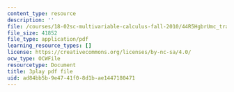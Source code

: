 ```yaml
---
content_type: resource
description: ''
file: /courses/18-02sc-multivariable-calculus-fall-2010/44R5HgbrUmc_transcript.pdf
file_size: 41852
file_type: application/pdf
learning_resource_types: []
license: https://creativecommons.org/licenses/by-nc-sa/4.0/
ocw_type: OCWFile
resourcetype: Document
title: 3play pdf file
uid: ad84bb5b-9e47-41f0-8d1b-ae1447180471
---
```

